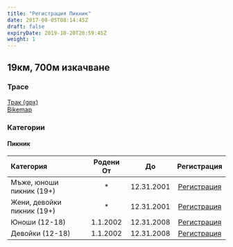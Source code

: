 ```yaml
---
title: "Регистрация Пикник"
date: 2017-08-05T08:14:45Z
draft: false
expiryDate: 2019-10-20T20:59:45Z
weight: 1
---
```


## 19км, 700м изкачване
### Трасе  
[Трак (gpx)](https://drive.google.com/file/d/1mtRZ3nVulS3SvMtFwTIgwJzj0ww0W7Sr/view?usp=sharing)  
[Bikemap]()  


### Категории
#### Пикник
Категория         | Родени От |      До   | Регистрация     
:-----------------|:---------:|:---------:|:-----------:
 Мъже, юноши пикник (19+)  |     *     | 12.31.2001| [Регистрация](http://www.veloclubmammut.com/murgash-picnic-reg)
 Жени, девойки пикник  (19+) |     *     | 12.31.2001| [Регистрация](http://www.veloclubmammut.com/murgash-picnic-reg)
 Юноши (12-18)  | 1.1.2002  | 12.31.2008| [Регистрация](http://www.veloclubmammut.com/murgash-picnic-reg)
 Девойки (12-18)| 1.1.2002  | 12.31.2008| [Регистрация](http://www.veloclubmammut.com/murgash-picnic-reg)


